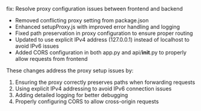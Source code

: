fix: Resolve proxy configuration issues between frontend and backend

- Removed conflicting proxy setting from package.json
- Enhanced setupProxy.js with improved error handling and logging
- Fixed path preservation in proxy configuration to ensure proper routing
- Updated to use explicit IPv4 address (127.0.0.1) instead of localhost to avoid IPv6 issues
- Added CORS configuration in both app.py and api/__init__.py to properly allow requests from frontend

These changes address the proxy setup issues by:
1. Ensuring the proxy correctly preserves paths when forwarding requests
2. Using explicit IPv4 addressing to avoid IPv6 connection issues
3. Adding detailed logging for better debugging
4. Properly configuring CORS to allow cross-origin requests
